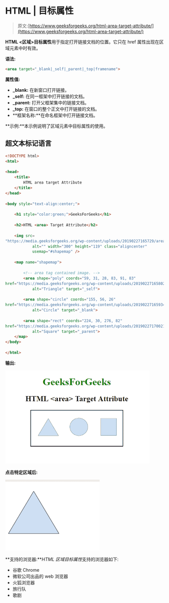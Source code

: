 # HTML | 目标属性

> 原文:[https://www.geeksforgeeks.org/html-area-target-attribute/](https://www.geeksforgeeks.org/html-area-target-attribute/)

**HTML <区域>目标属性**用于指定打开链接文档的位置。它只在 href 属性出现在区域元素中时有效。

**语法:**

```html
<area target="_blank|_self|_parent|_top|framename"> 
```

**属性值:**

*   **_blank:** 在新窗口打开链接。
*   **_self:** 在同一框架中打开链接的文档。
*   **_parent:** 打开父框架集中的链接文档。
*   **_top:** 在窗口的整个正文中打开链接的文档。
*   **框架名称:**在命名框架中打开链接文档。

**示例:**本示例说明了区域元素中目标属性的使用。

## 超文本标记语言

```html
<!DOCTYPE html>
<html>

<head>
    <title>
        HTML area target Attribute
    </title>
</head>

<body style="text-align:center;">

    <h1 style="color:green;">GeeksForGeeks</h1>

    <h2>HTML <area> Target Attribute</h2>

    <img src=
"https://media.geeksforgeeks.org/wp-content/uploads/20190227165729/area11.png"
            alt="" width="300" height="119" class="aligncenter"
            usemap="#shapemap" />

    <map name="shapemap">

        <!-- area tag contained image. -->
        <area shape="poly" coords="59, 31, 28, 83, 91, 83"
href="https://media.geeksforgeeks.org/wp-content/uploads/20190227165802/area2.png"
            alt="Triangle" target="_self">

        <area shape="circle" coords="155, 56, 26"
href="https://media.geeksforgeeks.org/wp-content/uploads/20190227165934/area3.png"
            alt="Circle" target="_blank">

        <area shape="rect" coords="224, 30, 276, 82"
href="https://media.geeksforgeeks.org/wp-content/uploads/20190227170021/area4.png"
            alt="Square" target="_parent">
    </map>
</body>

</html>                                   
```

**输出:**

![](img/230fc40af27f9325e471186698180aa0.png)

**点击特定区域后:**

![](img/d8add3b76278b105e339b1bf35a83715.png)

**支持的浏览器:***HTML 区域目标属性*支持的浏览器如下:

*   谷歌 Chrome
*   微软公司出品的 web 浏览器
*   火狐浏览器
*   旅行队
*   歌剧